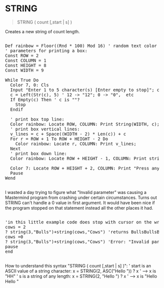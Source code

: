# STRING

> STRING ( count [,start | s] )

Creates a new string of count length.

<pre>

Def rainbow = Floor((Rnd * 100) Mod 16) ' random text color 0 to 15
' parameters for printing a box:
Const ROW = 2 
Const COLUMN = 1 
Const HEIGHT = 8 
Const WIDTH = 9
 
While True Do
  Color 7, 0: Cls
  Input "Enter 1 to 5 character(s) [Enter empty to stop]"; c
  c = Left(Str(c), 5) ' 12 -> "12"; 0 -> "0",  etc
  If Empty(c) Then ' c is ""?
    Stop
  Endif
 
  ' print box top line:
  Color rainbow: Locate ROW, COLUMN: Print String(WIDTH, c);
  ' print box vertical lines:
  v_lines = c + Space((WIDTH - 2) * Len(c)) + c
  For r = ROW + 1 To ROW + HEIGHT - 2 Do
    Color rainbow: Locate r, COLUMN: Print v_lines;
  Next
  ' print box down line:
  Color rainbow: Locate ROW + HEIGHT - 1, COLUMN: Print string(WIDTH, c);
  
  Color 7: Locate ROW + HEIGHT + 2, COLUMN: Print "Press any key...";
  Pause
Wend

</pre>

I wasted a day trying to figure what "Invalid parameter" was causing a Mastermind program from crashing under certain circumstances. 
Turns out STRING can't handle a 0 value in first argument. It would have been nice if the program stopped on that statement instead all the other places it had.
<pre>

'in this little example code does stop with cursor on the wrong line
cows = 2
? string(3,"Bulls")+string(cows,"Cows") 'returns BullsBullsBullsCowsCows
cows =0
? string(3,"Bulls")+string(cows,"Cows") 'Error: "Invalid parameter"
pause
end

</pre>

How to understand this syntax "STRING ( count [,start | s] )":
' start is an ASCII value of a string character:
x = STRING(2, ASC("Hello ")) 
? x ' --> x is "HH"
' s is a string of any length:
x = STRING(2, "Hello ") 
? x ' --> x is "Hello Hello " 
